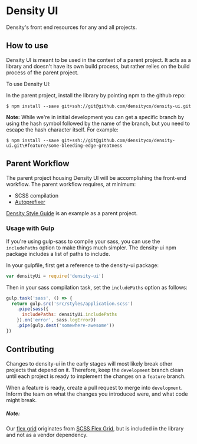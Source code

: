# Density UI
Density's front end resources for any and all projects.

## How to use

Density UI is meant to be used in the context of a parent project. It acts as a library and doesn't have its own build process, but rather relies on the build process of the parent project.

To use Density UI:

In the parent project, install the library by pointing npm to the github repo:

```
$ npm install --save git+ssh://git@github.com/densityco/density-ui.git
```

**Note:** While we're in initial development you can get a specific branch by using the hash symbol followed by the name of the branch, but you need to escape the hash character itself. For example:

```
$ npm install --save git+ssh://git@github.com/densityco/density-ui.git\#feature/some-bleeding-edge-greatness
```

## Parent Workflow

The parent project housing Density UI will be accomplishing the front-end workflow. The parent workflow requires, at minimum:

*   SCSS compilation
*   [Autoprefixer](https://github.com/postcss/autoprefixer)

[Density Style Guide](https://github.com/DensityCo/density-style-guide) is  an example as a parent project.

### Usage with Gulp

If you're using gulp-sass to compile your sass, you can use the `includePaths` option to make things much simpler. The density-ui npm package includes a list of paths to include.

In your gulpfile, first get a reference to the density-ui package:

``` javascript
var densityUi = require('density-ui')
```
Then in your sass compilation task, set the `includePaths` option as follows:

``` javascript
gulp.task('sass', () => {
  return gulp.src('src/styles/application.scss')
    .pipe(sass({
      includePaths: densityUi.includePaths
    }).on('error', sass.logError))
    .pipe(gulp.dest('somewhere-awesome'))
})
```

## Contributing

Changes to density-ui in the early stages will most likely break other projects that depend on it. Therefore, keep the `development` branch clean until each project is ready to implement the changes on a `feature` branch.

When a feature is ready, create a pull request to merge into `development`. Inform the team on what the changes you introduced were, and what code might break.

##### Note:

Our [flex grid](lib/base/_flex-grid.scss) originates from [SCSS Flex Grid](https://github.com/matthewsimo/scss-flex-grid), but is included in the library and not as a vendor dependency.
